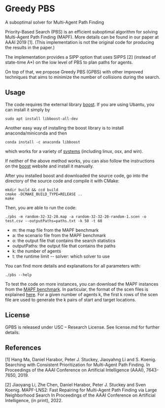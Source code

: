 # Greedy PBS
A suboptimal solver for Multi-Agent Path Finding

Priority-Based Search (PBS) is an efficient suboptimal algorithm for solving Multi-Agent Path Finding (MAPF).
More details can be found in our paper at AAAI 2019 [1]. 
(This implementation is not the original code for producing the results in the paper.)

The implementation provides a SIPP option that uses SIPPS [2] (instead of state-time A*) 
on the low level of PBS to plan paths for agents.

On top of that, we propose Greedy PBS (GPBS) with other improved techniques that aims to minimize the number of collisions during the search.

## Usage
The code requires the external library [boost](https://www.boost.org/).
If you are using Ubantu, you can install it simply by
```shell script
sudo apt install libboost-all-dev
``` 
Another easy way of installing the boost library is to install anaconda/miniconda and then
```shell script
conda install -c anaconda libboost
```
which works for a variety of [systems](https://anaconda.org/anaconda/libboost)
(including linux, osx, and win).

If neither of the above method works, you can also follow the instructions
on the [boost](https://www.boost.org/) website and install it manually.


After you installed boost and downloaded the source code, go into the directory of the source code and compile it with CMake:
```shell script
mkdir build && ccd build
cmake -DCMAKE_BUILD_TYPE=RELEASE ..
make
```

Then, you are able to run the code:
```
./pbs -m random-32-32-20.map -a random-32-32-20-random-1.scen -o test.csv --outputPaths=paths.txt -k 50 -t 60
```

- m: the map file from the MAPF benchmark
- a: the scenario file from the MAPF benchmark
- o: the output file that contains the search statistics
- outputPaths: the output file that contains the paths 
- k: the number of agents
- t: the runtime limit
-- solver: which solver to use

You can find more details and explanations for all parameters with:
```
./pbs --help
```

To test the code on more instances,
you can download the MAPF instances from the [MAPF benchmark](https://movingai.com/benchmarks/mapf/index.html).
In particular, the format of the scen files is explained [here](https://movingai.com/benchmarks/formats.html).
For a given number of agents k, the first k rows of the scen file are used to generate the k pairs of start and target locations.

## License
GPBS is released under USC – Research License. See license.md for further details.
 
## References
[1] Hang Ma, Daniel Harabor, Peter J. Stuckey, Jiaoyahng Li and S. Koenig. 
Searching with Consistent Prioritization for Multi-Agent Path Finding. 
In Proceedings of the AAAI Conference on Artificial Intelligence (AAAI), 7643-7650, 2019.

[2] Jiaoyang Li, Zhe Chen, Daniel Harabor, Peter J. Stuckey and Sven Koenig.
MAPF-LNS2: Fast Repairing for Multi-Agent Path Finding via Large Neighborhood Search
In Proceedings of the AAAI Conference on Artificial Intelligence, (in print), 2022.
